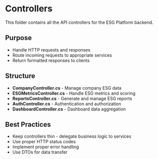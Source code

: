 # Controllers

This folder contains all the API controllers for the ESG Platform backend.

## Purpose
- Handle HTTP requests and responses
- Route incoming requests to appropriate services
- Return formatted responses to clients

## Structure
- **CompanyController.cs** - Manage company ESG data
- **ESGMetricsController.cs** - Handle ESG metrics and scoring
- **ReportsController.cs** - Generate and manage ESG reports
- **AuthController.cs** - Authentication and authorization
- **DashboardController.cs** - Dashboard data aggregation

## Best Practices
- Keep controllers thin - delegate business logic to services
- Use proper HTTP status codes
- Implement proper error handling
- Use DTOs for data transfer

